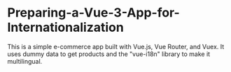 # Preparing-a-Vue-3-App-for-Internationalization
This is a simple e-commerce app built with Vue.js, Vue Router, and Vuex. It uses dummy data to get products and the "vue-i18n" library to make it multilingual.
